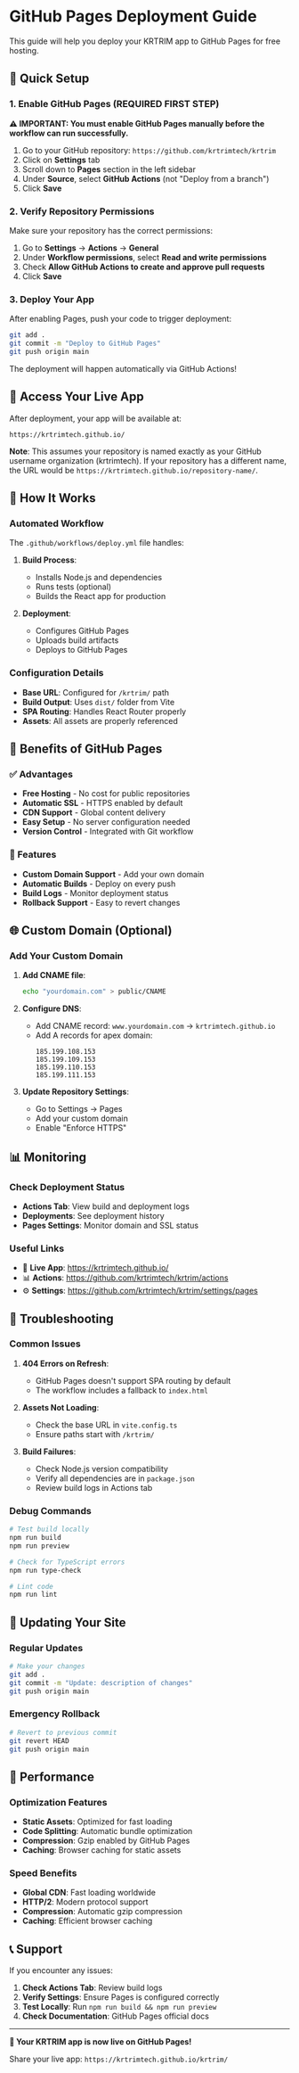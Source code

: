# GitHub Pages Deployment Guide

This guide will help you deploy your KRTRIM app to GitHub Pages for free hosting.

## 🚀 Quick Setup

### 1. Enable GitHub Pages (REQUIRED FIRST STEP)

**⚠️ IMPORTANT: You must enable GitHub Pages manually before the workflow can run successfully.**

1. Go to your GitHub repository: `https://github.com/krtrimtech/krtrim`
2. Click on **Settings** tab
3. Scroll down to **Pages** section in the left sidebar
4. Under **Source**, select **GitHub Actions** (not "Deploy from a branch")
5. Click **Save**

### 2. Verify Repository Permissions

Make sure your repository has the correct permissions:
1. Go to **Settings** → **Actions** → **General**
2. Under **Workflow permissions**, select **Read and write permissions**
3. Check **Allow GitHub Actions to create and approve pull requests**
4. Click **Save**

### 3. Deploy Your App

After enabling Pages, push your code to trigger deployment:

```bash
git add .
git commit -m "Deploy to GitHub Pages"
git push origin main
```

The deployment will happen automatically via GitHub Actions!

## 📱 Access Your Live App

After deployment, your app will be available at:
```
https://krtrimtech.github.io/
```

**Note**: This assumes your repository is named exactly as your GitHub username organization (krtrimtech). If your repository has a different name, the URL would be `https://krtrimtech.github.io/repository-name/`.

## 🔧 How It Works

### Automated Workflow
The `.github/workflows/deploy.yml` file handles:

1. **Build Process**:
   - Installs Node.js and dependencies
   - Runs tests (optional)
   - Builds the React app for production

2. **Deployment**:
   - Configures GitHub Pages
   - Uploads build artifacts
   - Deploys to GitHub Pages

### Configuration Details
- **Base URL**: Configured for `/krtrim/` path
- **Build Output**: Uses `dist/` folder from Vite
- **SPA Routing**: Handles React Router properly
- **Assets**: All assets are properly referenced

## 🌟 Benefits of GitHub Pages

### ✅ Advantages
- **Free Hosting** - No cost for public repositories
- **Automatic SSL** - HTTPS enabled by default
- **CDN Support** - Global content delivery
- **Easy Setup** - No server configuration needed
- **Version Control** - Integrated with Git workflow

### 🔧 Features
- **Custom Domain Support** - Add your own domain
- **Automatic Builds** - Deploy on every push
- **Build Logs** - Monitor deployment status
- **Rollback Support** - Easy to revert changes

## 🌐 Custom Domain (Optional)

### Add Your Custom Domain

1. **Add CNAME file**:
   ```bash
   echo "yourdomain.com" > public/CNAME
   ```

2. **Configure DNS**:
   - Add CNAME record: `www.yourdomain.com` → `krtrimtech.github.io`
   - Add A records for apex domain:
     ```
     185.199.108.153
     185.199.109.153
     185.199.110.153
     185.199.111.153
     ```

3. **Update Repository Settings**:
   - Go to Settings → Pages
   - Add your custom domain
   - Enable "Enforce HTTPS"

## 📊 Monitoring

### Check Deployment Status
- **Actions Tab**: View build and deployment logs
- **Deployments**: See deployment history
- **Pages Settings**: Monitor domain and SSL status

### Useful Links
- 🔗 **Live App**: https://krtrimtech.github.io/
- 📊 **Actions**: https://github.com/krtrimtech/krtrim/actions
- ⚙️ **Settings**: https://github.com/krtrimtech/krtrim/settings/pages

## 🐛 Troubleshooting

### Common Issues

1. **404 Errors on Refresh**:
   - GitHub Pages doesn't support SPA routing by default
   - The workflow includes a fallback to `index.html`

2. **Assets Not Loading**:
   - Check the base URL in `vite.config.ts`
   - Ensure paths start with `/krtrim/`

3. **Build Failures**:
   - Check Node.js version compatibility
   - Verify all dependencies are in `package.json`
   - Review build logs in Actions tab

### Debug Commands

```bash
# Test build locally
npm run build
npm run preview

# Check for TypeScript errors
npm run type-check

# Lint code
npm run lint
```

## 🔄 Updating Your Site

### Regular Updates
```bash
# Make your changes
git add .
git commit -m "Update: description of changes"
git push origin main
```

### Emergency Rollback
```bash
# Revert to previous commit
git revert HEAD
git push origin main
```

## 🎯 Performance

### Optimization Features
- **Static Assets**: Optimized for fast loading
- **Code Splitting**: Automatic bundle optimization
- **Compression**: Gzip enabled by GitHub Pages
- **Caching**: Browser caching for static assets

### Speed Benefits
- **Global CDN**: Fast loading worldwide
- **HTTP/2**: Modern protocol support
- **Compression**: Automatic gzip compression
- **Caching**: Efficient browser caching

## 📞 Support

If you encounter any issues:

1. **Check Actions Tab**: Review build logs
2. **Verify Settings**: Ensure Pages is configured correctly
3. **Test Locally**: Run `npm run build && npm run preview`
4. **Check Documentation**: GitHub Pages official docs

---

**🎉 Your KRTRIM app is now live on GitHub Pages!**

Share your live app: `https://krtrimtech.github.io/krtrim/`
